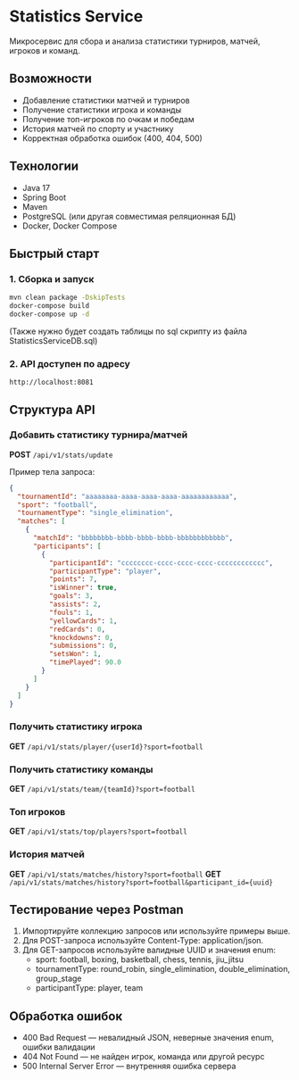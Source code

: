 # Statistics Service

Микросервис для сбора и анализа статистики турниров, матчей, игроков и команд.

## Возможности
- Добавление статистики матчей и турниров
- Получение статистики игрока и команды
- Получение топ-игроков по очкам и победам
- История матчей по спорту и участнику
- Корректная обработка ошибок (400, 404, 500)

## Технологии
- Java 17
- Spring Boot
- Maven
- PostgreSQL (или другая совместимая реляционная БД)
- Docker, Docker Compose

## Быстрый старт

### 1. Сборка и запуск

```bash
mvn clean package -DskipTests
docker-compose build
docker-compose up -d
```
(Также нужно будет создать таблицы по sql скрипту из файла StatisticsServiceDB.sql)

### 2. API доступен по адресу
```
http://localhost:8081
```

## Структура API

### Добавить статистику турнира/матчей
**POST** `/api/v1/stats/update`

Пример тела запроса:
```json
{
  "tournamentId": "aaaaaaaa-aaaa-aaaa-aaaa-aaaaaaaaaaaa",
  "sport": "football",
  "tournamentType": "single_elimination",
  "matches": [
    {
      "matchId": "bbbbbbbb-bbbb-bbbb-bbbb-bbbbbbbbbbbb",
      "participants": [
        {
          "participantId": "cccccccc-cccc-cccc-cccc-cccccccccccc",
          "participantType": "player",
          "points": 7,
          "isWinner": true,
          "goals": 3,
          "assists": 2,
          "fouls": 1,
          "yellowCards": 1,
          "redCards": 0,
          "knockdowns": 0,
          "submissions": 0,
          "setsWon": 1,
          "timePlayed": 90.0
        }
      ]
    }
  ]
}
```

### Получить статистику игрока
**GET** `/api/v1/stats/player/{userId}?sport=football`

### Получить статистику команды
**GET** `/api/v1/stats/team/{teamId}?sport=football`

### Топ игроков
**GET** `/api/v1/stats/top/players?sport=football`

### История матчей
**GET** `/api/v1/stats/matches/history?sport=football`
**GET** `/api/v1/stats/matches/history?sport=football&participant_id={uuid}`

## Тестирование через Postman

1. Импортируйте коллекцию запросов или используйте примеры выше.
2. Для POST-запроса используйте Content-Type: application/json.
3. Для GET-запросов используйте валидные UUID и значения enum:
   - sport: football, boxing, basketball, chess, tennis, jiu_jitsu
   - tournamentType: round_robin, single_elimination, double_elimination, group_stage
   - participantType: player, team

## Обработка ошибок
- 400 Bad Request — невалидный JSON, неверные значения enum, ошибки валидации
- 404 Not Found — не найден игрок, команда или другой ресурс
- 500 Internal Server Error — внутренняя ошибка сервера

 

